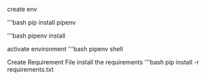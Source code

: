 create env

'''bash
pip install pipenv

'''bash
pipenv install

activate environment
'''bash
pipenv shell

Create Requirement File
install the requirements
'''bash
pip install -r requirements.txt



